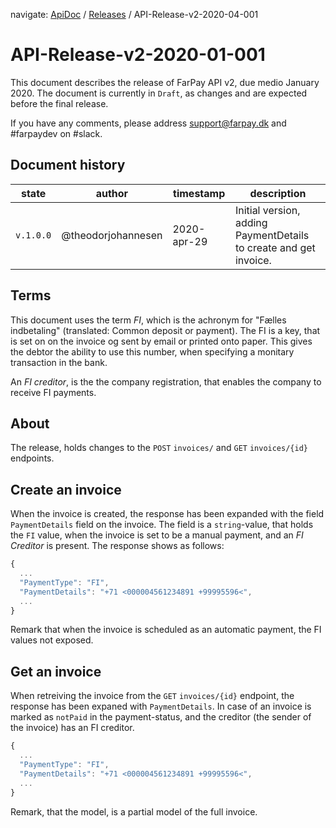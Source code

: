 navigate: [ApiDoc](README.md) / [Releases](Releases.md) / API-Release-v2-2020-04-001
# API-Release-v2-2020-01-001
This document describes the release of FarPay API v2, due medio January 2020. The document is currently in `Draft`, as changes and are expected before the final release.

If you have any comments, please address support@farpay.dk and #farpaydev on #slack.

## Document history

state | author | timestamp | description
------|--------|-----------|-------------
`v.1.0.0` | @theodorjohannesen | 2020-apr-29 | Initial version, adding PaymentDetails to create and get invoice.

## Terms
This document uses the term *FI*, which is the achronym for "Fælles indbetaling" (translated: Common deposit or payment). The FI is a key, that is set on on the invoice og sent by email or printed onto paper. This gives the debtor the ability to use this number, when specifying a monitary transaction in the bank.

An *FI creditor*, is the the company registration, that enables the company to receive FI payments.

## About
The release, holds changes to the `POST` `invoices/` and `GET` `invoices/{id}` endpoints.

## Create an invoice
When the invoice is created, the response has been expanded with the field `PaymentDetails` field on the invoice. The field is a `string`-value, that holds the `FI` value, when the invoice is set to be a manual payment, and an *FI Creditor* is present.
The response shows as follows:

```javascript
{
  ...
  "PaymentType": "FI",
  "PaymentDetails": "+71 <000004561234891 +99995596<",
  ...
}
```
Remark that when the invoice is scheduled as an automatic payment, the FI values not exposed.

## Get an invoice
When retreiving the invoice from the `GET` `invoices/{id}` endpoint, the response has been expaned with `PaymentDetails`. In case of an invoice is marked as `notPaid` in the payment-status, and the creditor (the sender of the invoice) has an FI creditor.

```javascript
{
  ...
  "PaymentType": "FI",
  "PaymentDetails": "+71 <000004561234891 +99995596<",
  ...
}
```
Remark, that the model, is a partial model of the full invoice.
